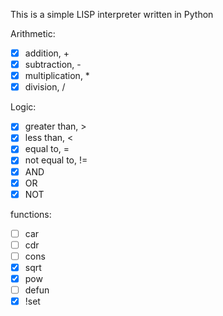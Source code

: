 This is a simple LISP interpreter written in Python

Arithmetic:
- [X] addition, +
- [X] subtraction, -
- [X] multiplication, *
- [X] division, /

Logic:
- [X] greater than, >
- [X] less than, <
- [X] equal to, =
- [X] not equal to, !=
- [X] AND
- [X] OR
- [X] NOT

functions:
- [ ] car
- [ ] cdr
- [ ] cons
- [X] sqrt
- [X] pow
- [ ] defun
- [X] !set
